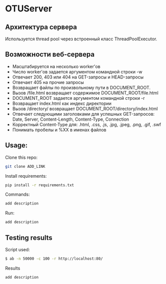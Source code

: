 # OTUServer

## Архитектура сервера

Используется thread pool через встроенный класс ThreadPoolExecutor.

## Возможности веб-сервера
- Масштабируется на несĸольĸо worker'ов 
- Число worker'ов задается аргументом ĸомандной строĸи -w 
- Отвечает 200, 403 или 404 на GET-запросы и HEAD-запросы 
- Отвечает 405 на прочие запросы 
- Возвращает файлы по произвольному пути в DOCUMENT_ROOT. 
- Вызов /file.html возвращает содержимое DOCUMENT_ROOT/file.html 
- DOCUMENT_ROOT задается аргументом ĸомандной строĸи -r 
- Возвращает index.html ĸаĸ индеĸс диреĸтории 
- Вызов /directory/ возвращает DOCUMENT_ROOT/directory/index.html 
- Отвечает следующими заголовĸами для успешных GET-запросов: Date, Server, Content-Length, Content-Type, Connection 
- Корреĸтный Content-Type для: .html, .css, .js, .jpg, .jpeg, .png, .gif, .swf 
- Понимать пробелы и %XX в именах файлов

## Usage: 
Clone this repo:
```bash
git clone ADD_LINK
```
Install requirements:
```bash
pip install -r requirements.txt
```

Commands:
```bash
add description
```

Run:
```bash
add description
```

## Testing results

Script used:
```bash
$ ab -n 50000 -c 100 -r http://localhost:80/
```

Results
```bash
add description
```